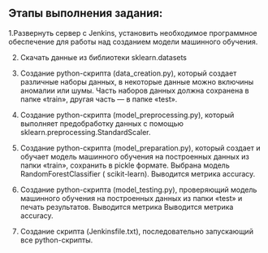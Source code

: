 ## Этапы выполнения задания:
1.Развернуть сервер с Jenkins, установить необходимое программное обеспечение для работы над созданием модели машинного обучения.

2. Скачать данные из библиотеки sklearn.datasets

3. Создание python-скрипта (data_creation.py), который создает различные наборы данных, в некоторые данные можно включины аномалии или шумы. Часть наборов данных должна сохранена в папке «train», другая часть — в папке «test». 

4. Создание python-скрипта (model_preprocessing.py), который выполняет предобработку данных с помощью sklearn.preprocessing.StandardScaler.

5. Создание python-скрипта (model_preparation.py), который создает и обучает модель машинного обучения на построенных данных из папки «train», сохранить в pickle формате. Выбрана модель RandomForestClassifier ( scikit-learn). Выводится метрика accuracy.

6. Создание python-скрипта (model_testing.py), проверяющий модель машинного обучения на построенных данных из папки «test» и печать результатов. Выводится метрика  Выводится метрика  accuracy.

7. Создание скрипта (Jenkinsfile.txt), последовательно запускающий все python-скрипты.